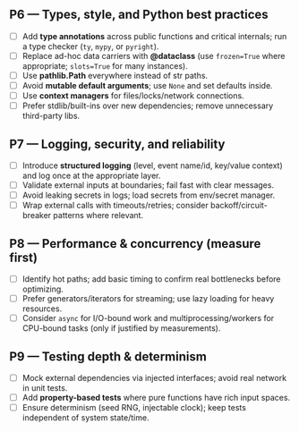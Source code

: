 ## P6 — Types, style, and Python best practices

* [ ] Add **type annotations** across public functions and critical internals; run a type checker (`ty`, `mypy`, or `pyright`).
* [ ] Replace ad-hoc data carriers with **@dataclass** (use `frozen=True` where appropriate; `slots=True` for many instances).
* [ ] Use **pathlib.Path** everywhere instead of str paths.
* [ ] Avoid **mutable default arguments**; use `None` and set defaults inside.
* [ ] Use **context managers** for files/locks/network connections.
* [ ] Prefer stdlib/built-ins over new dependencies; remove unnecessary third-party libs.

## P7 — Logging, security, and reliability

* [ ] Introduce **structured logging** (level, event name/id, key/value context) and log once at the appropriate layer.
* [ ] Validate external inputs at boundaries; fail fast with clear messages.
* [ ] Avoid leaking secrets in logs; load secrets from env/secret manager.
* [ ] Wrap external calls with timeouts/retries; consider backoff/circuit-breaker patterns where relevant.

## P8 — Performance & concurrency (measure first)

* [ ] Identify hot paths; add basic timing to confirm real bottlenecks before optimizing.
* [ ] Prefer generators/iterators for streaming; use lazy loading for heavy resources.
* [ ] Consider `async` for I/O-bound work and multiprocessing/workers for CPU-bound tasks (only if justified by measurements).

## P9 — Testing depth & determinism

* [ ] Mock external dependencies via injected interfaces; avoid real network in unit tests.
* [ ] Add **property-based tests** where pure functions have rich input spaces.
* [ ] Ensure determinism (seed RNG, injectable clock); keep tests independent of system state/time.
